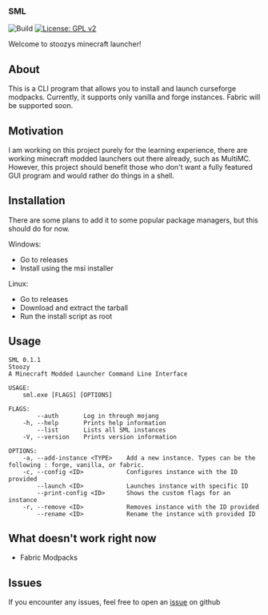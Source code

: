 ### SML

![Build](https://github.com/Stoozy/SML/actions/workflows/rust.yml/badge.svg)
[![License: GPL v2](https://img.shields.io/badge/License-GPL%20v2-blue.svg)](https://www.gnu.org/licenses/old-licenses/gpl-2.0.en.html)

Welcome to stoozys minecraft launcher!

## About

This is a CLI program that allows you to install and launch curseforge modpacks. Currently, it supports only vanilla and forge instances. Fabric will be supported soon. 

## Motivation

I am working on this project purely for the learning experience, there are working minecraft modded launchers out there already, such as MultiMC. However, this project should benefit those who don't want a fully featured GUI program and would rather do things in a shell.

## Installation

There are some plans to add it to some popular package managers, but this should do for now.

Windows:
 - Go to releases
 - Install using the msi installer

Linux:
 - Go to releases
 - Download and extract the tarball
 - Run the install script as root


## Usage


```
SML 0.1.1
Stoozy 
A Minecraft Modded Launcher Command Line Interface

USAGE:
    sml.exe [FLAGS] [OPTIONS]

FLAGS:
        --auth       Log in through mojang
    -h, --help       Prints help information
        --list       Lists all SML instances
    -V, --version    Prints version information

OPTIONS:
    -a, --add-instance <TYPE>    Add a new instance. Types can be the following : forge, vanilla, or fabric.
    -c, --config <ID>            Configures instance with the ID provided
        --launch <ID>            Launches instance with specific ID
        --print-config <ID>      Shows the custom flags for an instance
    -r, --remove <ID>            Removes instance with the ID provided
        --rename <ID>            Rename the instance with provided ID
```



## What doesn't work right now
 - Fabric Modpacks

## Issues

If you encounter any issues, feel free to open an [issue](https://github.com/Stoozy/SML/issues) on github

